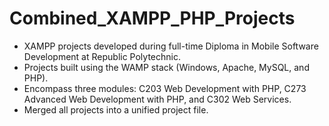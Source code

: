 # Combined_XAMPP_PHP_Projects
- XAMPP projects developed during full-time Diploma in Mobile Software Development at Republic Polytechnic.
- Projects built using the WAMP stack (Windows, Apache, MySQL, and PHP).
- Encompass three modules: C203 Web Development with PHP, C273 Advanced Web Development with PHP, and C302 Web Services.
- Merged all projects into a unified project file.
